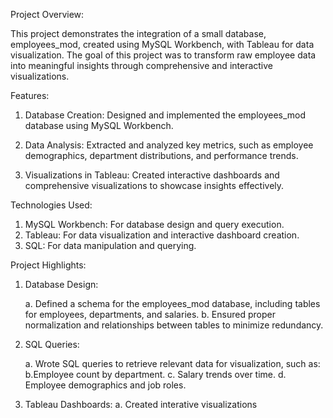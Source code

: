 Project Overview:

This project demonstrates the integration of a small database, employees_mod, created using MySQL Workbench, with Tableau for data visualization. The goal of this project was to transform raw employee data into meaningful insights through comprehensive and interactive visualizations.


Features:

1. Database Creation:
   Designed and implemented the employees_mod database using MySQL Workbench.

2. Data Analysis:
   Extracted and analyzed key metrics, such as employee demographics, department distributions, and performance trends.

3. Visualizations in Tableau:
   Created interactive dashboards and comprehensive visualizations to showcase insights effectively.


Technologies Used:

1. MySQL Workbench: For database design and query execution.
2. Tableau: For data visualization and interactive dashboard creation.
3. SQL: For data manipulation and querying.


Project Highlights:

1. Database Design:

   a. Defined a schema for the employees_mod database, including tables for employees, departments, and salaries.
   b. Ensured proper normalization and relationships between tables to minimize redundancy.


2. SQL Queries:

   a. Wrote SQL queries to retrieve relevant data for visualization, such as:
   b.Employee count by department.
   c. Salary trends over time.
   d. Employee demographics and job roles.

3. Tableau Dashboards:
   a. Created interative visualizations



